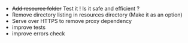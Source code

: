 - ~~Add resource folder~~ Test it ! Is it safe and efficient ?
- Remove directory listing in resources directory (Make it as an option)
- Serve over HTTPS to remove proxy dependency
- improve tests
- improve errors check
